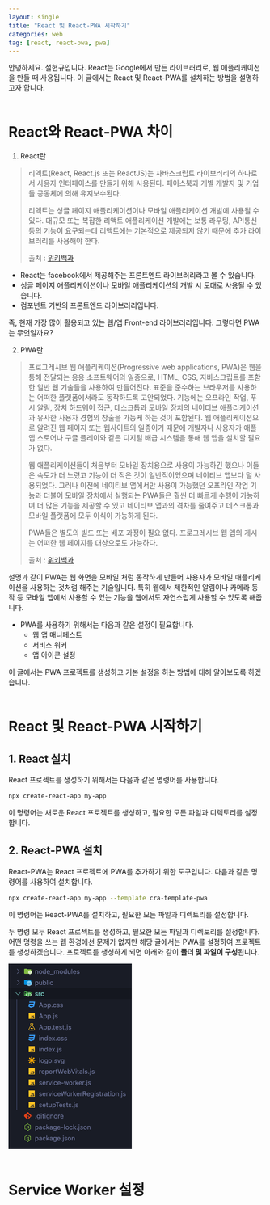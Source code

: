 ```yaml
---
layout: single
title: "React 및 React-PWA 시작하기"
categories: web
tag: [react, react-pwa, pwa]
---
```


안녕하세요. 설현규입니다.
React는 Google에서 만든 라이브러리로, 웹 애플리케이션을 만들 때 사용됩니다.
이 글에서는 React 및 React-PWA를 설치하는 방법을 설명하고자 합니다.
<br>
<br>

# React와 React-PWA 차이

1. React란

> 리액트(React, React.js 또는 ReactJS)는 자바스크립트 라이브러리의 하나로서 사용자 인터페이스를 만들기 위해 사용된다. 페이스북과 개별 개발자 및 기업들 공동체에 의해 유지보수된다.
>
> 리액트는 싱글 페이지 애플리케이션이나 모바일 애플리케이션 개발에 사용될 수 있다. 대규모 또는 복잡한 리액트 애플리케이션 개발에는 보통 라우팅, API통신 등의 기능이 요구되는데 리액트에는 기본적으로 제공되지 않기 때문에 추가 라이브러리를 사용해야 한다.
>
> 출처 : [위키백과](<https://ko.wikipedia.org/wiki/%EB%A6%AC%EC%95%A1%ED%8A%B8_(%EC%9E%90%EB%B0%94%EC%8A%A4%ED%81%AC%EB%A6%BD%ED%8A%B8_%EB%9D%BC%EC%9D%B4%EB%B8%8C%EB%9F%AC%EB%A6%AC)>)

- React는 facebook에서 제공해주는 프론트엔드 라이브러리라고 볼 수 있습니다.
- 싱글 페이지 애플리케이션이나 모바일 애플리케이션의 개발 시 토대로 사용될 수 있습니다.
- 컴포넌트 기반의 프론트엔드 라이브러리입니다.

즉, 현재 가장 많이 활용되고 있는 웹/앱 Front-end 라이브러리입니다.
그렇다면 PWA는 무엇일까요?

2. PWA란

> 프로그레시브 웹 애플리케이션(Progressive web applications, PWA)은 웹을 통해 전달되는 응용 소프트웨어의 일종으로, HTML, CSS, 자바스크립트를 포함한 일반 웹 기술들을 사용하여 만들어진다. 표준을 준수하는 브라우저를 사용하는 어떠한 플랫폼에서라도 동작하도록 고안되었다. 기능에는 오프라인 작업, 푸시 알림, 장치 하드웨어 접근, 데스크톱과 모바일 장치의 네이티브 애플리케이션과 유사한 사용자 경험의 창출을 가능케 하는 것이 포함된다. 웹 애플리케이션으로 알려진 웹 페이지 또는 웹사이트의 일종이기 때문에 개발자나 사용자가 애플 앱 스토어나 구글 플레이와 같은 디지털 배급 시스템을 통해 웹 앱을 설치할 필요가 없다.
>
> 웹 애플리케이션들이 처음부터 모바일 장치용으로 사용이 가능하긴 했으나 이들은 속도가 더 느렸고 기능이 더 적은 것이 일반적이었으며 네이티브 앱보다 덜 사용되었다. 그러나 이전에 네이티브 앱에서만 사용이 가능했던 오프라인 작업 기능과 더불어 모바일 장치에서 실행되는 PWA들은 훨씬 더 빠르게 수행이 가능하며 더 많은 기능을 제공할 수 있고 네이티브 앱과의 격차를 줄여주고 데스크톱과 모바일 플랫폼에 모두 이식이 가능하게 된다.
>
> PWA들은 별도의 빌드 또는 배포 과정이 필요 없다. 프로그레시브 웹 앱의 게시는 어떠한 웹 페이지를 대상으로도 가능하다.
>
> 출처 : [위키백과](https://ko.wikipedia.org/wiki/%ED%94%84%EB%A1%9C%EA%B7%B8%EB%A0%88%EC%8B%9C%EB%B8%8C_%EC%9B%B9_%EC%95%A0%ED%94%8C%EB%A6%AC%EC%BC%80%EC%9D%B4%EC%85%98)

설명과 같이 PWA는 웹 화면을 모바일 처럼 동작하게 만들어 사용자가 모바일 애플리케이션을 사용하는 것처럼 해주는 기술입니다.
특히 웹에서 제한적인 알림이나 카메라 동작 등 모바일 앱에서 사용할 수 있는 기능을 웹에서도 자연스럽게 사용할 수 있도록 해줍니다.

- PWA를 사용하기 위해서는 다음과 같은 설정이 필요합니다.
  - 웹 앱 매니페스트
  - 서비스 워커
  - 앱 아이콘 설정

이 글에서는 PWA 프로젝트를 생성하고 기본 설정을 하는 방법에 대해 알아보도록 하겠습니다.
<br>
<br>

# React 및 React-PWA 시작하기

## 1. React 설치

React 프로젝트를 생성하기 위해서는 다음과 같은 명령어를 사용합니다.

```bash
npx create-react-app my-app
```

이 명령어는 새로운 React 프로젝트를 생성하고, 필요한 모든 파일과 디렉토리를 설정합니다.

## 2. React-PWA 설치

React-PWA는 React 프로젝트에 PWA를 추가하기 위한 도구입니다. 다음과 같은 명령어를 사용하여 설치합니다.

```bash
npx create-react-app my-app --template cra-template-pwa
```

이 명령어는 React-PWA를 설치하고, 필요한 모든 파일과 디렉토리를 설정합니다.

두 명령 모두 React 프로젝트를 생성하고, 필요한 모든 파일과 디렉토리를 설정합니다. 어떤 명령을 쓰는 웹 환경에선 문제가 없지만 해당 글에서는 PWA를 설정하여 프로젝트를 생성하겠습니다.
프로젝트를 생성하게 되면 아래와 같이 **폴더 및 파일이 구성**됩니다.

![폴더 및 파일 구조](../assets/images/React-PWA-structure.png)
<br>
<br>

# Service Worker 설정
